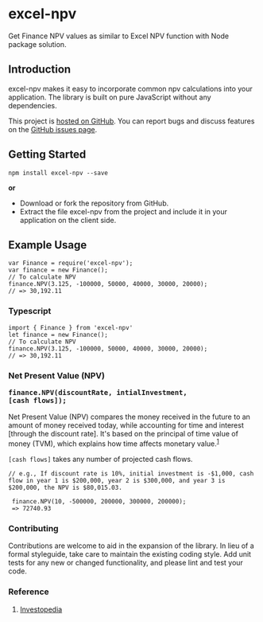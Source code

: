 excel-npv
==========
Get Finance NPV values as similar to Excel NPV function with Node package solution.


<div class="wrappper">

 <h2 id="intro">Introduction</h2>

 <p>excel-npv makes it easy to incorporate common npv calculations into your application. The library is built on pure JavaScript without any dependencies.</p>

 <p>This project is <a href="https://github.com/govardhan-srinivas/excel-npv">hosted on GitHub</a>. You can report bugs and discuss features on the <a href="https://github.com/govardhan-srinivas/excel-npv/issues">GitHub issues page</a>.

 <h2 id="start">Getting Started</h2>

 <pre><code>npm install excel-npv --save</code></pre>

 <p><strong>or</strong></p>

 <ul>
   <li>Download or fork the repository from GitHub.</li>
   <li>Extract the file excel-npv from the project and include it in your application on the client side.</li>
 </ul>

 <h2 id="example-usage">Example Usage</h2>

 	var Finance = require('excel-npv');
 	var finance = new Finance();
 	// To calculate NPV
 	finance.NPV(3.125, -100000, 50000, 40000, 30000, 20000);
 	// => 30,192.11

 ### Typescript

	import { Finance } from 'excel-npv'
	let finance = new Finance();
	// To calculate NPV
	finance.NPV(3.125, -100000, 50000, 40000, 30000, 20000);
 	// => 30,192.11


 <h3 id="NPV">Net Present Value (NPV)<br>

 <code class="highlight">finance.NPV(discountRate, intialInvestment, [cash flows]);</code></h3>

 <p>Net Present Value (NPV) compares the money received in the future to an amount of money received today, while accounting for time and interest [through the discount rate]. It's based on the principal of time value of money (TVM), which explains how time affects monetary value.<sup><a href="http://www.investopedia.com/articles/fundamental-analysis/09/net-present-value.asp" target="_blank">1</a></sup></p>

 <p><code>[cash flows]</code> takes any number of projected cash flows.</p>

 <pre><code>// e.g., If discount rate is 10%, initial investment is -$1,000, cash flow in year 1 is $200,000, year 2 is $300,000, and year 3 is $200,000, the NPV is $80,015.03.

 finance.NPV(10, -500000, 200000, 300000, 200000);
 => 72740.93</code></pre>

### Contributing

Contributions are welcome to aid in the expansion of the library. In lieu of a formal styleguide, take care to maintain the existing coding style. Add unit tests for any new or changed functionality, and please lint and test your code.

### Reference

1. <a href="http://www.investopedia.com/articles/fundamental-analysis/09/net-present-value.asp" target="_blank">Investopedia</a>
